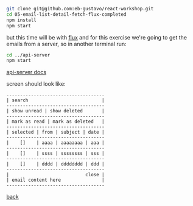 ```sh
git clone git@github.com:eb-gustavo/react-workshop.git
cd 05-email-list-detail-fetch-flux-completed
npm install
npm start
```

but this time will be with [flux](https://facebook.github.io/flux/)
and for this exercise we're going to get the emails from a server, so in another terminal run:
```sh
cd ../api-server
npm start
```
[api-server docs](api-server)

screen should look like:
```
------------------------------------
| search                           |
------------------------------------
| show unread | show deleted       |
------------------------------------
| mark as read | mark as deleted   |
------------------------------------
| selected | from | subject | date |
------------------------------------
|    []    | aaaa | aaaaaaaa | aaa |
------------------------------------
|    []    | ssss | ssssssss | sss |
------------------------------------
|    []    | dddd | dddddddd | ddd |
------------------------------------
|                            close |
| email content here               |
------------------------------------
```

[back](./)
